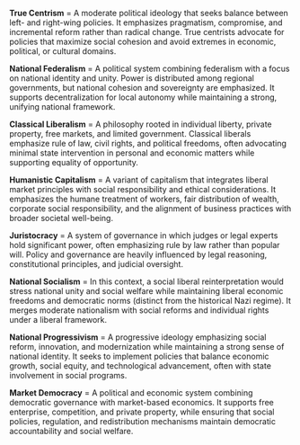 **True Centrism** = A moderate political ideology that seeks balance between left- and right-wing policies. It emphasizes pragmatism, compromise, and incremental reform rather than radical change. True centrists advocate for policies that maximize social cohesion and avoid extremes in economic, political, or cultural domains.

**National Federalism** = A political system combining federalism with a focus on national identity and unity. Power is distributed among regional governments, but national cohesion and sovereignty are emphasized. It supports decentralization for local autonomy while maintaining a strong, unifying national framework.

**Classical Liberalism** = A philosophy rooted in individual liberty, private property, free markets, and limited government. Classical liberals emphasize rule of law, civil rights, and political freedoms, often advocating minimal state intervention in personal and economic matters while supporting equality of opportunity.

**Humanistic Capitalism** = A variant of capitalism that integrates liberal market principles with social responsibility and ethical considerations. It emphasizes the humane treatment of workers, fair distribution of wealth, corporate social responsibility, and the alignment of business practices with broader societal well-being.

**Juristocracy** = A system of governance in which judges or legal experts hold significant power, often emphasizing rule by law rather than popular will. Policy and governance are heavily influenced by legal reasoning, constitutional principles, and judicial oversight.

**National Socialism** = In this context, a social liberal reinterpretation would stress national unity and social welfare while maintaining liberal economic freedoms and democratic norms (distinct from the historical Nazi regime). It merges moderate nationalism with social reforms and individual rights under a liberal framework.

**National Progressivism** = A progressive ideology emphasizing social reform, innovation, and modernization while maintaining a strong sense of national identity. It seeks to implement policies that balance economic growth, social equity, and technological advancement, often with state involvement in social programs.

**Market Democracy** = A political and economic system combining democratic governance with market-based economics. It supports free enterprise, competition, and private property, while ensuring that social policies, regulation, and redistribution mechanisms maintain democratic accountability and social welfare.